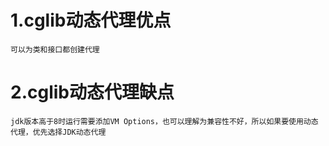 # 1.cglib动态代理优点
    可以为类和接口都创建代理
# 2.cglib动态代理缺点
    jdk版本高于8时运行需要添加VM Options，也可以理解为兼容性不好，所以如果要使用动态代理，优先选择JDK动态代理